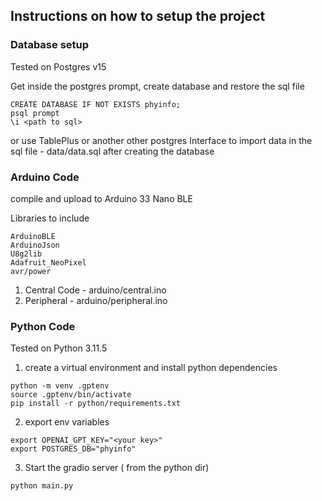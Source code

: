 ## Instructions on how to setup the project 


### Database setup 

Tested on Postgres v15

Get inside the postgres prompt, create database and restore the sql file
```
CREATE DATABASE IF NOT EXISTS phyinfo;
psql prompt
\i <path to sql>
```

or use TablePlus or another other postgres Interface to import data in the sql file - data/data.sql after creating the database 

### Arduino Code

compile and upload to Arduino 33 Nano BLE

Libraries to include 
```
ArduinoBLE
ArduinoJson
U8g2lib
Adafruit_NeoPixel
avr/power
```

1. Central Code - arduino/central.ino
2. Peripheral - arduino/peripheral.ino

### Python Code

Tested on Python 3.11.5

1. create a virtual environment and install python dependencies
```
python -m venv .gptenv
source .gptenv/bin/activate
pip install -r python/requirements.txt
```

2. export env variables
```
export OPENAI_GPT_KEY="<your key>"
export POSTGRES_DB="phyinfo"
```
3. Start the gradio server ( from the python dir) 
```
python main.py
```


